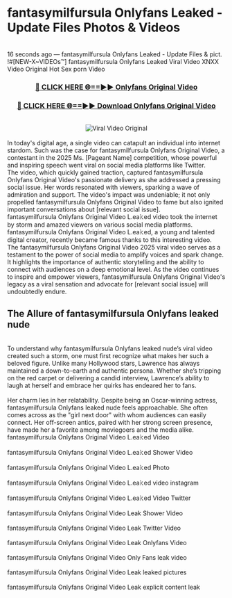 # fantasymilfursula Onlyfans Leaked - Update Files Photos & Videos 
<br>
16 seconds ago — fantasymilfursula Onlyfans Leaked - Update Files & pict. !#[NEW-X~VIDEOs™] fantasymilfursula Onlyfans Leaked Viral Video XNXX Video Original Hot Sex porn Video
<br>
<div align="center">
<h3><a href="http://freeplayer.one?title=fantasymilfursula&ref=25OR" rel="nofollow">🔴 CLICK HERE 🌐==►► Onlyfans Original Video</a></h3>
<h3><a href="http://freeplayer.one?title=fantasymilfursula&ref=25OR" rel="nofollow">🔴 CLICK HERE 🌐==►► Download Onlyfans Original Video</a></h3>
<br>
<a href="http://freeplayer.one?title=fantasymilfursula&ref=25OR" rel="nofollow" data-target="animated-image.originalLink"><img src="https://i.ibb.co.com/xMMVF88/686577567.gif" alt="Viral Video Original" style="max-width: 100%; display: inline-block;" data-target="animated-image.originalImage"></a>
</div>
<br>
In today's digital age, a single video can catapult an individual into internet stardom. Such was the case for fantasymilfursula Onlyfans Original Video, a contestant in the 2025 Ms. [Pageant Name] competition, whose powerful and inspiring speech went viral on social media platforms like Twitter.
<br>
The video, which quickly gained traction, captured fantasymilfursula Onlyfans Original Video's passionate delivery as she addressed a pressing social issue. Her words resonated with viewers, sparking a wave of admiration and support. The video's impact was undeniable; it not only propelled fantasymilfursula Onlyfans Original Video to fame but also ignited important conversations about [relevant social issue].
<br>
fantasymilfursula Onlyfans Original Video L.ea𝚔ed video took the internet by storm and amazed viewers on various social media platforms. fantasymilfursula Onlyfans Original Video L.ea𝚔ed, a young and talented digital creator, recently became famous thanks to this interesting video.
<br>
The fantasymilfursula Onlyfans Original Video 2025 viral video serves as a testament to the power of social media to amplify voices and spark change. It highlights the importance of authentic storytelling and the ability to connect with audiences on a deep emotional level. As the video continues to inspire and empower viewers, fantasymilfursula Onlyfans Original Video's legacy as a viral sensation and advocate for [relevant social issue] will undoubtedly endure.
<br>
<h2>The Allure of fantasymilfursula Onlyfans leaked nude</h2>
<br>
To understand why fantasymilfursula Onlyfans leaked nude’s viral video created such a storm, one must first recognize what makes her such a beloved figure. Unlike many Hollywood stars, Lawrence has always maintained a down-to-earth and authentic persona. Whether she’s tripping on the red carpet or delivering a candid interview, Lawrence’s ability to laugh at herself and embrace her quirks has endeared her to fans.
<br><br>
Her charm lies in her relatability. Despite being an Oscar-winning actress, fantasymilfursula Onlyfans leaked nude feels approachable. She often comes across as the "girl next door" with whom audiences can easily connect. Her off-screen antics, paired with her strong screen presence, have made her a favorite among moviegoers and the media alike.
<br>
fantasymilfursula Onlyfans Original Video L.ea𝚔ed Video
<br><br>
fantasymilfursula Onlyfans Original Video L.ea𝚔ed Shower Video
<br><br>
fantasymilfursula Onlyfans Original Video L.ea𝚔ed Photo
<br><br>
fantasymilfursula Onlyfans Original Video L.ea𝚔ed video instagram
<br><br>
fantasymilfursula Onlyfans Original Video L.ea𝚔ed Video Twitter
<br><br>
fantasymilfursula Onlyfans Original Video Leak Shower Video
<br><br>
fantasymilfursula Onlyfans Original Video Leak Twitter Video
<br><br>
fantasymilfursula Onlyfans Original Video Leak Onlyfans Video
<br><br>
fantasymilfursula Onlyfans Original Video Only Fans leak video
<br><br>
fantasymilfursula Onlyfans Original Video Leak leaked pictures
<br><br>
fantasymilfursula Onlyfans Original Video Leak explicit content leak